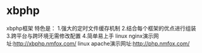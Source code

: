 # xbphp
xbphp框架
特色是：
  1.强大的定时文件缓存机制
  2.结合每个框架的优点进行组装
  3.跨平台与跨环境无需修改配置
  4.简单易上手
linux nginx演示网址:http://xbphp.nmfox.com/
linux apache演示网址:http://php.nmfox.com/
